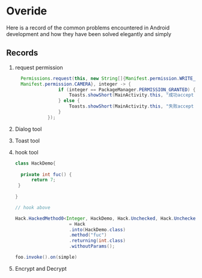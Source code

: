 # Overide
Here is a record of the common problems encountered in Android development and how they have been solved elegantly and simply



## Records

1. request permission

   ```java
     Permissions.request(this, new String[]{Manifest.permission.WRITE_EXTERNAL_STORAGE,
     Manifest.permission.CAMERA}, integer -> {
                   if (integer == PackageManager.PERMISSION_GRANTED) {
                       Toasts.showShort(MainActivity.this, "成功accept : " + integer);
                   } else {
                       Toasts.showShort(MainActivity.this, "失败accept : " + integer);
                   }
               });
   ```
   
2. Dialog  tool

3. Toast tool 

4. hook tool

   ```java
   class HackDemo{
       
     private int fuc() {
         return 7;
    }
       
   }
   
   // hook above 
   
   Hack.HackedMethod0<Integer, HackDemo, Hack.Unchecked, Hack.Unchecked, Hack.Unchecked>     foo
                       = Hack
                       .into(HackDemo.class)
                       .method("fuc")
                       .returning(int.class)
                       .withoutParams();
   
   foo.invoke().on(simple)
   ```

   

5. Encrypt  and Decrypt 

   

   















